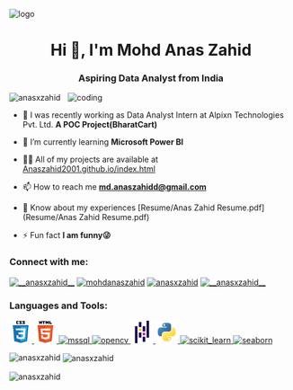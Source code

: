 ![logo](https://github.com/anasxzahid/anasxzahid/blob/main/LinkedIn_Banner.png)
<h1 align="center">Hi 👋, I'm Mohd Anas Zahid</h1>
<h3 align="center">Aspiring Data Analyst from India</h3>

<img align="right" alt="coding" width="400" src="https://camo.githubusercontent.com/2366b34bb903c09617990fb5fff4622f3e941349e846ddb7e73df872a9d21233/68747470733a2f2f63646e2e6472696262626c652e636f6d2f75736572732f3733303730332f73637265656e73686f74732f363538313234332f6176656e746f2e676966">

<p align="left"> <img src="https://komarev.com/ghpvc/?username=anasxzahid&label=Profile%20views&color=0e75b6&style=flat" alt="anasxzahid" /> </p>

- 🔭 I was recently working as Data Analyst Intern at Alpixn Technologies Pvt. Ltd. **A POC Project(BharatCart)**

- 🌱 I’m currently learning **Microsoft Power BI**

- 👨‍💻 All of my projects are available at [Anaszahid2001.github.io/index.html](Anaszahid2001.github.io/index.html)

- 📫 How to reach me **md.anaszahidd@gmail.com**

- 📄 Know about my experiences [Resume/Anas Zahid Resume.pdf](Resume/Anas Zahid Resume.pdf)

- ⚡ Fun fact **I am funny😜**

<h3 align="left">Connect with me:</h3>
<p align="left">
<a href="https://twitter.com/__anasxzahid__" target="blank"><img align="center" src="https://raw.githubusercontent.com/rahuldkjain/github-profile-readme-generator/master/src/images/icons/Social/twitter.svg" alt="__anasxzahid__" height="30" width="40" /></a>
<a href="https://linkedin.com/in/mohdanaszahid" target="blank"><img align="center" src="https://raw.githubusercontent.com/rahuldkjain/github-profile-readme-generator/master/src/images/icons/Social/linked-in-alt.svg" alt="mohdanaszahid" height="30" width="40" /></a>
<a href="https://fb.com/anasxzahid" target="blank"><img align="center" src="https://raw.githubusercontent.com/rahuldkjain/github-profile-readme-generator/master/src/images/icons/Social/facebook.svg" alt="anasxzahid" height="30" width="40" /></a>
<a href="https://instagram.com/__anasxzahid__" target="blank"><img align="center" src="https://raw.githubusercontent.com/rahuldkjain/github-profile-readme-generator/master/src/images/icons/Social/instagram.svg" alt="__anasxzahid__" height="30" width="40" /></a>
</p>

<h3 align="left">Languages and Tools:</h3>
<p align="left"> <a href="https://www.w3schools.com/css/" target="_blank" rel="noreferrer"> <img src="https://raw.githubusercontent.com/devicons/devicon/master/icons/css3/css3-original-wordmark.svg" alt="css3" width="40" height="40"/> </a> <a href="https://www.w3.org/html/" target="_blank" rel="noreferrer"> <img src="https://raw.githubusercontent.com/devicons/devicon/master/icons/html5/html5-original-wordmark.svg" alt="html5" width="40" height="40"/> </a> <a href="https://www.microsoft.com/en-us/sql-server" target="_blank" rel="noreferrer"> <img src="https://www.svgrepo.com/show/303229/microsoft-sql-server-logo.svg" alt="mssql" width="40" height="40"/> </a> <a href="https://opencv.org/" target="_blank" rel="noreferrer"> <img src="https://www.vectorlogo.zone/logos/opencv/opencv-icon.svg" alt="opencv" width="40" height="40"/> </a> <a href="https://pandas.pydata.org/" target="_blank" rel="noreferrer"> <img src="https://raw.githubusercontent.com/devicons/devicon/2ae2a900d2f041da66e950e4d48052658d850630/icons/pandas/pandas-original.svg" alt="pandas" width="40" height="40"/> </a> <a href="https://www.python.org" target="_blank" rel="noreferrer"> <img src="https://raw.githubusercontent.com/devicons/devicon/master/icons/python/python-original.svg" alt="python" width="40" height="40"/> </a> <a href="https://scikit-learn.org/" target="_blank" rel="noreferrer"> <img src="https://upload.wikimedia.org/wikipedia/commons/0/05/Scikit_learn_logo_small.svg" alt="scikit_learn" width="40" height="40"/> </a> <a href="https://seaborn.pydata.org/" target="_blank" rel="noreferrer"> <img src="https://seaborn.pydata.org/_images/logo-mark-lightbg.svg" alt="seaborn" width="40" height="40"/> </a> </p>

<p><img align="left" src="https://github-readme-stats.vercel.app/api/top-langs?username=anasxzahid&show_icons=true&locale=en&layout=compact" alt="anasxzahid" /></p>

<p>&nbsp;<img align="center" src="https://github-readme-stats.vercel.app/api?username=anasxzahid&show_icons=true&locale=en" alt="anasxzahid" /></p>

<p><img align="center" src="https://github-readme-streak-stats.herokuapp.com/?user=anasxzahid&" alt="anasxzahid" /></p>
